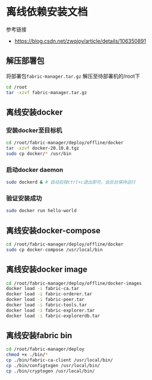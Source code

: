 # 离线依赖安装文档
参考链接
- https://blog.csdn.net/zwqjoy/article/details/106350891

## 解压部署包
将部署包`fabric-manager.tar.gz` 解压至待部署机的/root下
```bash
cd /root
tar -xzvf fabric-manager.tar.gz
```

## 离线安装docker

### 安装docker至目标机
```bash
cd /root/fabric-manager/deploy/offline/docker
tar -xzvf docker-20.10.8.tgz
sudo cp docker/* /usr/bin
```

### 启动docker daemon
```bash
sudo dockerd & # 启动后按ctrl+c退出即可，会后台保持运行
```

### 验证安装成功
```bash
sudo docker run hello-world
```

## 离线安装docker-compose
```bash
cd /root/fabric-manager/deploy/offline/docker
sudo cp docker-compose /usr/local/bin
```

## 离线安装docker image
```bash
cd /root/fabric-manager/deploy/offline/docker-images
docker load -i fabric-ca.tar
docker load -i fabric-orderer.tar
docker load -i fabric-peer.tar
docker load -i fabric-tools.tar
docker load -i fabric-explorer.tar
docker load -i fabric-explorerdb.tar
```

## 离线安装fabric bin
```bash
cd /root/fabric-manager/deploy
chmod +x ./bin/*
cp ./bin/fabric-ca-client /usr/local/bin/
cp ./bin/configtxgen /usr/local/bin/
cp ./bin/cryptogen /usr/local/bin/  
```